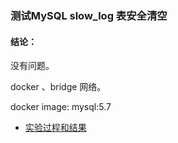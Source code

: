 ### 测试MySQL slow_log 表安全清空

#### 结论：

没有问题。

docker 、bridge 网络。

docker image: mysql:5.7 

- [实验过程和结果](https://github.com/calllivecn/mysql/blob/master/clear_slow_log_table.md)
